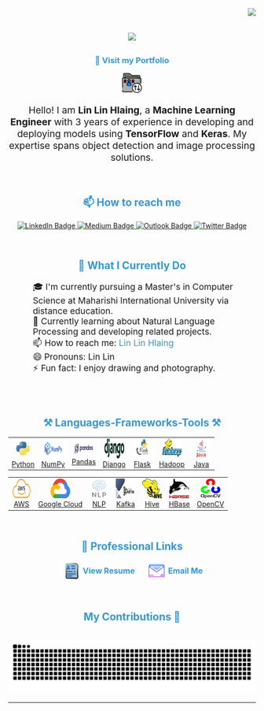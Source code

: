 <img align="right" src="https://visitor-badge.laobi.icu/badge?page_id=linlinhlaing.linlinhlaing" />

<h1 align="center">
    <img src="https://readme-typing-svg.herokuapp.com/?font=Righteous&size=35&center=true&vCenter=true&width=500&height=70&duration=4000&lines=Hi+There!+👋;+I'm+Lin+Lin!;" />
</h1> 



<!-- Portfolio Section -->

<h3 align="center" style="color: #3498db;font-weight: bold;">🚀 Visit my Portfolio</h3>
<p align="center">
    <a href="https://linlinhlaing.com/" target="_blank" style="text-decoration: none;">
        <img src="images/portfolio.svg" alt="Portfolio Globe Icon" width="40" height="40" />
    </a>
</p>


<p align="center" style="font-size: 1.2rem;">
    Hello! I am <strong>Lin Lin Hlaing</strong>, a <strong>Machine Learning Engineer</strong> with 3 years of experience in developing and deploying models using <strong>TensorFlow</strong> and <strong>Keras</strong>. My expertise spans object detection and image processing solutions.
</p>
<br>
<!-- Contact Section -->
<h2 align="center" style="color: #3498db;font-weight: bold;">📫 How to reach me</h2>
<p align="center">
    <a href="https://www.linkedin.com/in/lin-hlaing/" target="_blank">
        <img src="https://img.shields.io/badge/LinkedIn-%230077B5.svg?style=for-the-badge&logo=linkedin&logoColor=white" alt="LinkedIn Badge" />
    </a>
    <a href="https://medium.com/@linhlaing" target="_blank">
        <img src="https://img.shields.io/badge/Medium-%2300ab6c.svg?style=for-the-badge&logo=medium&logoColor=white" alt="Medium Badge" />
    </a>
    <a href="mailto:linhlaing@outlook.com" target="_blank">
        <img src="https://img.shields.io/badge/Outlook-0072C6?style=for-the-badge&logo=microsoftoutlook&logoColor=white" alt="Outlook Badge" />
    </a>
    <a href="https://twitter.com/LLinhlaing68616" target="_blank">
        <img src="https://img.shields.io/badge/Twitter-%231DA1F2.svg?style=for-the-badge&logo=twitter&logoColor=white" alt="Twitter Badge" />
    </a>
</p>
<br>
<!-- What I Do Section -->
<h2 align="center" style="color: #3498db; font-weight: bold;">🚀 What I Currently Do</h2>
<ul style="list-style-type: none; font-size: 1.1rem; padding: 0;">
    <li style="margin-left: 50px;">🎓 I'm currently pursuing a Master's in Computer Science at Maharishi International University via distance education.</li>
    <li style="margin-left: 50px;">🤖 Currently learning about Natural Language Processing and developing related projects.</li>
    <li style="margin-left: 50px;">📫 How to reach me: <a href="https://www.linkedin.com/in/lin-hlaing/" style="text-decoration: none; color: #3498db;">Lin Lin Hlaing</a></li>
    <li style="margin-left: 50px;">😄 Pronouns: Lin Lin</li>
    <li style="margin-left: 50px;">⚡ Fun fact: I enjoy drawing and photography.</li>
</ul>
<br><br>



<!-- Skills Section -->
<h2 align="center" style="color: #3498db; font-weight: bold;">⚒️ Languages-Frameworks-Tools ⚒️</h2>

<div align="center">
    <table style="border-collapse: collapse;">
        <tr>
            <td align="center" style="margin: 10px;">
                <a href="https://www.python.org/" target="_blank">
                    <img src="https://raw.githubusercontent.com/linlinhlaing/linlinhlaing/main/images/python.png" alt="Python" width="40" height="40" />
                    <br/>Python
                </a>
            </td>
            <td align="center" style="margin: 10px;">
                <a href="https://numpy.org/" target="_blank">
                    <img src="https://raw.githubusercontent.com/linlinhlaing/linlinhlaing/main/images/numpy.png" alt="NumPy" width="40" height="40" />
                    <br/>NumPy
                </a>
            </td>
            <td align="center" style="margin: 10px;">
                <a href="https://pandas.pydata.org/" target="_blank">
                    <img src="https://raw.githubusercontent.com/linlinhlaing/linlinhlaing/main/images/pandas.png" alt="Pandas" width="40" height="30" />
                    <br/>Pandas
                </a>
            </td>
            <td align="center" style="margin: 10px;">
                <a href="https://www.djangoproject.com/" target="_blank">
                    <img src="https://raw.githubusercontent.com/linlinhlaing/linlinhlaing/main/images/django.png" alt="Django" width="40" height="40" />
                    <br/>Django
                </a>
            </td>
            <td align="center" style="margin: 10px;">
                <a href="https://flask.palletsprojects.com/" target="_blank">
                    <img src="https://raw.githubusercontent.com/linlinhlaing/linlinhlaing/main/images/flask.png" alt="Flask" width="40" height="40" />
                    <br/>Flask
                </a>
            </td>
            <td align="center" style="margin: 10px;">
                <a href="https://hadoop.apache.org/" target="_blank">
                    <img src="https://raw.githubusercontent.com/linlinhlaing/linlinhlaing/main/images/hadoop.png" alt="Hadoop" width="40" height="40" />
                    <br/>Hadoop
                </a>
            </td>
            <td align="center" style="margin: 10px;">
                <a href="https://www.java.com/" target="_blank">
                    <img src="https://raw.githubusercontent.com/linlinhlaing/linlinhlaing/main/images/java.png" alt="Java" width="40" height="40" />
                    <br/>Java
                </a>
            </td>
        </tr>
    </table>
</div>

<div align="center">
    <table>
        <tr>
            <td align="center" style="margin: 10px;">
                <a href="https://aws.amazon.com/" target="_blank">
                    <img src="https://raw.githubusercontent.com/linlinhlaing/linlinhlaing/main/images/aws.png" alt="AWS" width="40" height="40" />
                    <br/>AWS
                </a>
            </td>
            <td align="center" style="margin: 10px;">
                <a href="https://cloud.google.com/" target="_blank">
                    <img src="https://raw.githubusercontent.com/linlinhlaing/linlinhlaing/main/images/google-cloud.png" alt="Google Cloud" width="40" height="40" />
                    <br/>Google Cloud
                </a>
            </td>
            <td align="center" style="margin: 10px;">
                <a href="https://en.wikipedia.org/wiki/Natural_language_processing" target="_blank">
                    <img src="https://raw.githubusercontent.com/linlinhlaing/linlinhlaing/main/images/nlp.png" alt="Natural Language Processing" width="40" height="40" />
                    <br/>NLP
                </a>
            </td>
            <td align="center" style="margin: 10px;">
                <a href="https://kafka.apache.org/" target="_blank">
                    <img src="https://raw.githubusercontent.com/linlinhlaing/linlinhlaing/main/images/kafka.png" alt="Kafka" width="40" height="40" />
                    <br/>Kafka
                </a>
            </td>
            <td align="center" style="margin: 10px;">
                <a href="https://hive.apache.org/" target="_blank">
                    <img src="https://raw.githubusercontent.com/linlinhlaing/linlinhlaing/main/images/hive.png" alt="Hive" width="40" height="40" />
                    <br/>Hive
                </a>
            </td>
            <td align="center" style="margin: 10px;">
                <a href="https://hbase.apache.org/" target="_blank">
                    <img src="https://raw.githubusercontent.com/linlinhlaing/linlinhlaing/main/images/hbase.png" alt="HBase" width="40" height="40" />
                    <br/>HBase
                </a>
            </td>
            <td align="center" style="margin: 10px;">
                <a href="https://opencv.org/" target="_blank">
                    <img src="https://raw.githubusercontent.com/linlinhlaing/linlinhlaing/main/images/opencv.svg" alt="OpenCV" width="40" height="40" />
                    <br/>OpenCV
                </a>
            </td>
        </tr>
    </table>
</div>


<br>


<!-- Professional Links Section -->
<h2 align="center" style="color: #3498db;font-weight: bold;">🔗 Professional Links</h3>
<p align="center">
    <a href="https://linlinhlaing.com/LinHlaing-resume.pdf" target="_blank" style="text-decoration: none; color: #3498db; margin-right: 20px;">
        <img src="images/resume.png"  alt="Resume Icon" width="40" style="vertical-align: middle;"/>
        <span style="font-size: 1rem; font-weight: bold; vertical-align: middle;">View Resume</span>
    </a>
    <a href="mailto:linhlaing@outlook.com" style="text-decoration: none; color: #3498db;">
        <img src="images/email.png" alt="Email Icon" width="40" style="vertical-align: middle;"/>
        <span style="font-size: 1rem; font-weight: bold; vertical-align: middle;">Email Me</span>
    </a>
</p>

<br>
<!-- GitHub Snake Contribution -->
<div align="center">
<h2 align="center" style="color: #3498db;font-weight: bold;">My Contributions 🐍</h3>
  <br>
  <img alt="snake eating my contributions" src="https://raw.githubusercontent.com/linlinhlaing/linlinhlaing/output/github-contribution-grid-snake.svg" />
</div>

<hr/>
<style>
    /* Hover effect */
    td:hover {
        transform: scale(1.1);
        cursor: pointer;
        box-shadow: 0 4px 8px rgba(0, 0, 0, 0.2);
    }
</style>